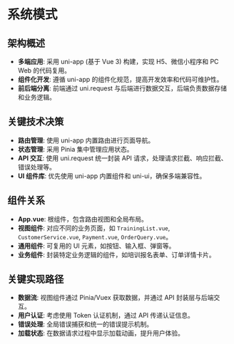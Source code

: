 # 系统模式

## 架构概述
- **多端应用**: 采用 uni-app (基于 Vue 3) 构建，实现 H5、微信小程序和 PC Web 的代码复用。
- **组件化开发**: 遵循 uni-app 的组件化规范，提高开发效率和代码可维护性。
- **前后端分离**: 前端通过 uni.request 与后端进行数据交互，后端负责数据存储和业务逻辑。

## 关键技术决策
- **路由管理**: 使用 uni-app 内置路由进行页面导航。
- **状态管理**: 采用 Pinia 集中管理应用状态。
- **API 交互**: 使用 uni.request 统一封装 API 请求，处理请求拦截、响应拦截、错误处理等。
- **UI 组件库**: 优先使用 uni-app 内置组件和 uni-ui，确保多端兼容性。

## 组件关系
- **App.vue**: 根组件，包含路由视图和全局布局。
- **视图组件**: 对应不同的业务页面，如 `TrainingList.vue`, `CustomerService.vue`, `Payment.vue`, `OrderQuery.vue`。
- **通用组件**: 可复用的 UI 元素，如按钮、输入框、弹窗等。
- **业务组件**: 封装特定业务逻辑的组件，如培训报名表单、订单详情卡片。

## 关键实现路径
- **数据流**: 视图组件通过 Pinia/Vuex 获取数据，并通过 API 封装层与后端交互。
- **用户认证**: 考虑使用 Token 认证机制，通过 API 传递认证信息。
- **错误处理**: 全局错误捕获和统一的错误提示机制。
- **加载状态**: 在数据请求过程中显示加载动画，提升用户体验。
